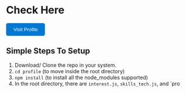 # Check Here
<a href="https://profile-rk.netlify.app/" target="_blank" style="text-decoration: none;">
  <button style="background-color: #0078D4; color: white; padding: 10px 20px; border: none; border-radius: 5px; cursor: pointer;">
    Visit Profile
  </button>
</a>

## Simple Steps To Setup
1. Download/ Clone the repo in your system.
2. `cd profile` (to move inside the root directory)
3. `npm install` (to install all the node_modules supported)
4. In the root directory, there are `interest.js`, `skills_tech.js`, and `pro
